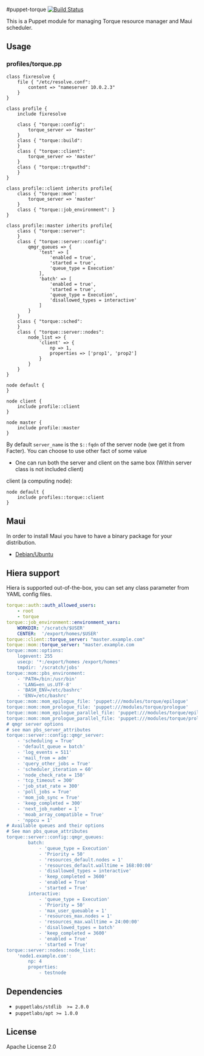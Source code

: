#puppet-torque
[![Build Status](https://travis-ci.org/deric/puppet-torque.png?branch=master)](https://travis-ci.org/deric/puppet-torque)

This is a Puppet module for managing Torque resource manager and Maui scheduler.

## Usage

### profiles/torque.pp
```puppet
class fixresolve {
    file { "/etc/resolve.conf":
        content => "nameserver 10.0.2.3"
    }
}

class profile {
    include fixresolve

    class { "torque::config":
        torque_server => 'master'
    }
    class { "torque::build":
    }
    class { "torque::client":
        torque_server => 'master'
    }
    class { "torque::trqauthd":
    }
}

class profile::client inherits profile{
    class { "torque::mom":
        torque_server => 'master'
    }
    class { "torque::job_environment": }
}

class profile::master inherits profile{
    class { "torque::server":
    }
    class { "torque::server::config":
        qmgr_queues => {
            'test' => [
                'enabled = true',
                'started = true',
                'queue_type = Execution'
            ],
            'batch' => [
                'enabled = true',
                'started = true',
                'queue_type = Execution',
                'disallowed_types = interactive'
            ]
        }
    }
    class { "torque::sched":
    }
    class { "torque::server::nodes":
        node_list => {
            'client' => {
                np => 1,
                properties => ['prop1', 'prop2']
            }
        }
    }
}

node default {
}

node client {
    include profile::client
}

node master {
    include profile::master
}
```

By default `server_name` is the `$::fqdn` of the server node (we get it from Facter). You can choose to use other fact of some value

  * One can run both the server and client on the same box (Within server class is not included client)

client (a computing node):

```puppet
node default {
    include profiles::torque::client
} 
```

## Maui

In order to install Maui you have to have a binary package for your distribution.

 * [Debian/Ubuntu](https://github.com/deric/maui-deb-packaging)


## Hiera support

Hiera is supported out-of-the-box, you can set any class parameter from YAML config files.

```yaml
torque::auth::auth_allowed_users:
    - root
    - torque
torque::job_environment::environment_vars:
    WORKDIR: '/scratch/$USER'
    CENTER:  '/export/homes/$USER'
torque::client::torque_server: "master.example.com"
torque::mom::torque_server: "master.example.com
torque::mom::options:
    logevent: 255
    usecp: '*:/export/homes /export/homes'
    tmpdir: '/scratch/jobs'
torque::mom::pbs_environment:
    - 'PATH=/bin:/usr/bin'
    - 'LANG=en_us.UTF-8'
    - 'BASH_ENV=/etc/bashrc'
    - 'ENV=/etc/bashrc'
torque::mom::mom_epilogue_file: 'puppet:///modules/torque/epilogue'
torque::mom::mom_prologue_file: 'puppet:///modules/torque/prologue'
torque::mom::mom_epilogue_parallel_file: 'puppet:///modules/torque/epilogue'
torque::mom::mom_prologue_parallel_file: 'puppet:///modules/torque/prologue'
# qmgr server options
# see man pbs_server_attributes
torque::server::config::qmgr_server:
    - 'scheduling = True'
    - 'default_queue = batch'
    - 'log_events = 511'
    - 'mail_from = adm'
    - 'query_other_jobs = True'
    - 'scheduler_iteration = 60'
    - 'node_check_rate = 150'
    - 'tcp_timeout = 300'
    - 'job_stat_rate = 300'
    - 'poll_jobs = True'
    - 'mom_job_sync = True'
    - 'keep_completed = 300'
    - 'next_job_number = 1'
    - 'moab_array_compatible = True'
    - 'nppcu = 1'
# Available queues and their options
# See man pbs_queue_attributes
torque::server::config::qmgr_queues:
        batch:
            - 'queue_type = Execution'
            - 'Priority = 50'
            - 'resources_default.nodes = 1'
            - 'resources_default.walltime = 168:00:00'
            - 'disallowed_types = interactive'
            - 'keep_completed = 3600'
            - 'enabled = True'
            - 'started = True'
        interactive:
            - 'queue_type = Execution'
            - 'Priority = 50'
            - 'max_user_queuable = 1'
            - 'resources_max.nodes = 1'
            - 'resources_max.walltime = 24:00:00'
            - 'disallowed_types = batch'
            - 'keep_completed = 3600'
            - 'enabled = True'
            - 'started = True'
torque::server::nodes::node_list:
    'node1.example.com':
        np: 4
        properties:
            - testnode
```
## Dependencies

  * `puppetlabs/stdlib  >= 2.0.0`
  * `puppetlabs/apt >= 1.0.0`

## License

Apache License 2.0
